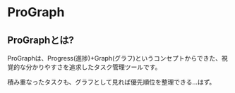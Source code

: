 # ProGraph
## ProGraphとは?
ProGraphは、Progress(進捗)+Graph(グラフ)というコンセプトからできた、視覚的な分かりやすさを追求したタスク管理ツールです。

積み重なったタスクも、グラフとして見れば優先順位を整理できる...はず。